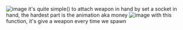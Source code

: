 ![image](https://github.com/ImRecc/ue5/assets/46367069/f843290e-d8a6-46b4-95b9-403eb98e4813)
it's quite simple() to attach weapon in hand by set a socket in hand, the hardest part is the animation aka money
![image](https://github.com/ImRecc/ue5/assets/46367069/089dc5d6-4084-460d-86eb-7b4f039c2cb9)
with this function, it's give a weapon every time we spawn
